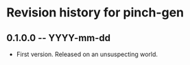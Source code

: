 # Revision history for pinch-gen

## 0.1.0.0 -- YYYY-mm-dd

* First version. Released on an unsuspecting world.
